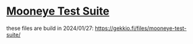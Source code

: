 # [Mooneye Test Suite](https://github.com/Gekkio/mooneye-test-suite)
these files are build in 2024/01/27: https://gekkio.fi/files/mooneye-test-suite/